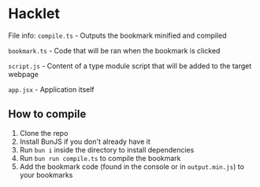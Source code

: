 # Hacklet

File info:
`compile.ts` - Outputs the bookmark minified and compiled

`bookmark.ts` - Code that will be ran when the bookmark is clicked

`script.js` - Content of a type module script that will be added to the target webpage

`app.jsx` - Application itself

## How to compile

1. Clone the repo
2. Install BunJS if you don't already have it
3. Run `bun i` inside the directory to install dependencies
4. Run `bun run compile.ts` to compile the bookmark
5. Add the bookmark code (found in the console or in `output.min.js`) to your bookmarks

